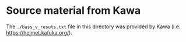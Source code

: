 Source material from Kawa
=========================

The `./bass_v_resuts.txt` file in this directory
was provided by Kawa (i.e. https://helmet.kafuka.org/).
